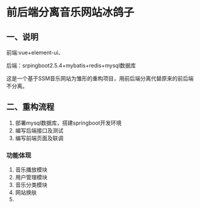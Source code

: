 # 前后端分离音乐网站冰鸽子

## 一、说明

前端:vue+element-ui、

后端：srpingboot2.5.4+mybatis+redis+mysql数据库

这是一个基于SSM音乐网站为雏形的重构项目，用前后端分离代替原来的前后端不分离。

## 二、重构流程

1. 部署mysql数据库，搭建springboot开发环境
2. 编写后端接口及测试
3. 编写前端页面及联调

### 功能体现

1. 音乐播放模块
2. 用户管理模块
3. 音乐分类模块
4. 网站换肤
5. 